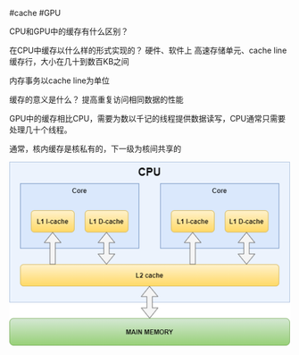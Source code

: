 #cache #GPU 

CPU和GPU中的缓存有什么区别？


在CPU中缓存以什么样的形式实现的？
硬件、软件上
高速存储单元、cache line缓存行，大小在几十到数百KB之间

内存事务以cache line为单位

缓存的意义是什么？
提高重复访问相同数据的性能

GPU中的缓存相比CPU，需要为数以千记的线程提供数据读写，CPU通常只需要处理几十个线程。

通常，核内缓存是核私有的，下一级为核间共享的

![](assets/gpu-cache-image-1.png)

